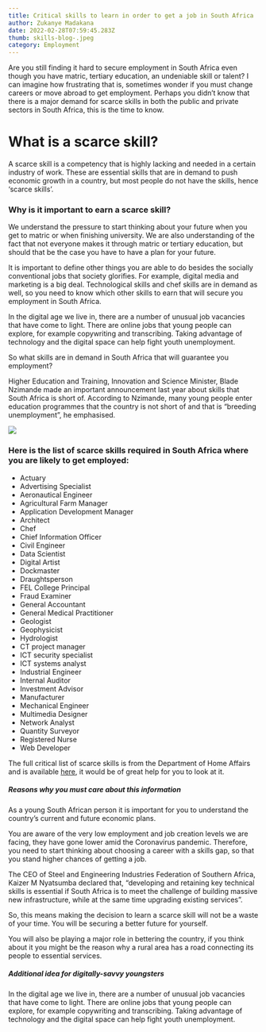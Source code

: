 ```yaml
---
title: Critical skills to learn in order to get a job in South Africa
author: Zukanye Madakana
date: 2022-02-28T07:59:45.283Z
thumb: skills-blog-.jpeg
category: Employment
---
```

Are you still finding it hard to secure employment in South Africa even though you have matric, tertiary education, an undeniable skill or talent? I can imagine how frustrating that is, sometimes wonder if you must change careers or move abroad to get employment. Perhaps you didn’t know that there is a major demand for scarce skills in both the public and private sectors in South Africa, this is the time to know. 

# What is a scarce skill? 

A scarce skill is a competency that is highly lacking and needed in a certain industry of work. These are essential skills that are in demand to push economic growth in a country, but most people do not have the skills, hence ‘scarce skills’. 

### Why is it important to earn a scarce skill? 

We understand the pressure to start thinking about your future when you get to matric or when finishing university. We are also understanding of the fact that not everyone makes it through matric or tertiary education, but should that be the case you have to have a plan for your future. 

It is important to define other things you are able to do besides the socially conventional jobs that society glorifies. For example, digital media and marketing is a big deal. Technological skills and chef skills are in demand as well, so you need to know which other skills to earn that will secure you employment in South Africa.

In the digital age we live in, there are a number of unusual job vacancies that have come to light. There are online jobs that young people can explore, for example copywriting and transcribing. Taking advantage of technology and the digital space can help fight youth unemployment. 

So what skills are in demand in South Africa that will guarantee you employment? 

Higher Education and Training, Innovation and Science Minister, Blade Nzimande made an important announcement last year about skills that South Africa is short of. According to Nzimande, many young people enter education programmes that the country is not short of and that is “breeding unemployment”, he emphasised. 



![](https://lh3.googleusercontent.com/lJplRJiyBgllsz_jHMeenPpzTUagrw_B7gCHoAFGEA1p7lfzWs0dv9YGWvO_S1yDbeULz7bX0boI2HR9HKxlBSiEjwrYKabqBBVoGHHWCgahnqesnBPOFl_9mFZ4zsXKX4nk_6E)



### Here is the list of scarce skills required in South Africa where you are likely to get employed: 

* Actuary 
* Advertising Specialist 
* Aeronautical Engineer
* Agricultural Farm Manager 
* Application Development Manager 
* Architect 
* Chef
* Chief Information Officer 
* Civil Engineer 
* Data Scientist 
* Digital Artist 
* Dockmaster 
* Draughtsperson
* FEL College Principal 
* Fraud Examiner 
* General Accountant 
* General Medical Practitioner 
* Geologist 
* Geophysicist 
* Hydrologist
* CT project manager
* ICT security specialist
* ICT systems analyst
* Industrial Engineer 
* Internal Auditor
* Investment Advisor 
* Manufacturer 
* Mechanical Engineer 
* Multimedia Designer 
* Network Analyst 
* Quantity Surveyor 
* Registered Nurse 
* Web Developer

The full critical list of scarce skills is from the Department of Home Affairs and is available [here](http://www.dha.gov.za/images/immigration_critical_skills.pdf), it would be of great help for you to look at it. 

##### Reasons why you must care about this information

As a young South African person it is important for you to understand the country’s current and future economic plans. 

You are aware of the very low employment and job creation levels we are facing, they have gone lower amid the Coronavirus pandemic. Therefore, you need to start thinking about choosing a career with a skills gap, so that you stand higher chances of getting a job. 

The CEO of Steel and Engineering Industries Federation of Southern Africa, Kaizer M Nyatsumba declared that, “developing and retaining key technical skills is essential if South Africa is to meet the challenge of building massive new infrastructure, while at the same time upgrading existing services”. 

So, this means making the decision to learn a scarce skill will not be a waste of your time. You will be securing a better future for yourself. 

You will also be playing a major role in bettering the country, if you think about it you might be the reason why a rural area has a road connecting its people to essential services. 

##### Additional idea for digitally-savvy youngsters

In the digital age we live in, there are a number of unusual job vacancies that have come to light. There are online jobs that young people can explore, for example copywriting and transcribing. Taking advantage of technology and the digital space can help fight youth unemployment.